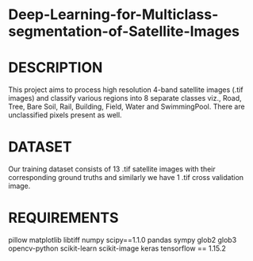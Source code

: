 # Deep-Learning-for-Multiclass-segmentation-of-Satellite-Images

# DESCRIPTION
This project aims to process high resolution 4-band satellite images (.tif images) and classify various regions into 8 separate classes viz., Road, Tree, Bare Soil, Rail, Building, Field, Water and SwimmingPool. There are unclassified pixels present as well.

# DATASET
Our training dataset consists of 13 .tif satellite images with their corresponding ground truths and similarly we have 1 .tif cross validation image.

# REQUIREMENTS
pillow
matplotlib 
libtiff 
numpy 
scipy==1.1.0 
pandas 
sympy 
glob2 
glob3 
opencv-python 
scikit-learn 
scikit-image 
keras
tensorflow == 1.15.2 
